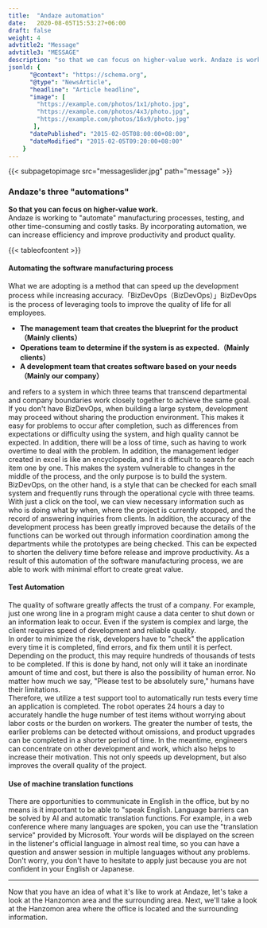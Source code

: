 ```yaml
---
title:  "Andaze automation"
date:   2020-08-05T15:53:27+06:00
draft: false
weight: 4
advtitle2: "Message"
advtitle3: "MESSAGE"
description: "so that we can focus on higher-value work. Andaze is working to 'automate' manufacturing processes, testing, and other time-consuming and costly tasks. By incorporating automation, we can increase efficiency and improve productivity and product quality."
jsonld: {
      "@context": "https://schema.org",
      "@type": "NewsArticle",
      "headline": "Article headline",
      "image": [
        "https://example.com/photos/1x1/photo.jpg",
        "https://example.com/photos/4x3/photo.jpg",
        "https://example.com/photos/16x9/photo.jpg"
       ],
      "datePublished": "2015-02-05T08:00:00+08:00",
      "dateModified": "2015-02-05T09:20:00+08:00"
    }
---
```

{{< subpagetopimage src="messageslider.jpg" path="message" >}}

### Andaze's three "automations"

**So that you can focus on higher-value work.**  
Andaze is working to "automate" manufacturing processes, testing, and other time-consuming and costly tasks. By incorporating automation, we can increase efficiency and improve productivity and product quality.

{{< tableofcontent >}}

#### Automating the software manufacturing process

What we are adopting is a method that can speed up the development process while increasing accuracy.「BizDevOps（BizDevOps）」BizDevOps is the process of leveraging tools to improve the quality of life for all employees.  
- **The management team that creates the blueprint for the product（Mainly clients）**  
- **Operations team to determine if the system is as expected.（Mainly clients）**  
- **A development team that creates software based on your needs（Mainly our company）**  

and refers to a system in which three teams that transcend departmental and company boundaries work closely together to achieve the same goal.  
If you don't have BizDevOps, when building a large system, development may proceed without sharing the production environment. This makes it easy for problems to occur after completion, such as differences from expectations or difficulty using the system, and high quality cannot be expected. In addition, there will be a loss of time, such as having to work overtime to deal with the problem. In addition, the management ledger created in excel is like an encyclopedia, and it is difficult to search for each item one by one. This makes the system vulnerable to changes in the middle of the process, and the only purpose is to build the system.  
BizDevOps, on the other hand, is a style that can be checked for each small system and frequently runs through the operational cycle with three teams. With just a click on the tool, we can view necessary information such as who is doing what by when, where the project is currently stopped, and the record of answering inquiries from clients. In addition, the accuracy of the development process has been greatly improved because the details of the functions can be worked out through information coordination among the departments while the prototypes are being checked. This can be expected to shorten the delivery time before release and improve productivity. As a result of this automation of the software manufacturing process, we are able to work with minimal effort to create great value.

#### Test Automation

The quality of software greatly affects the trust of a company. For example, just one wrong line in a program might cause a data center to shut down or an information leak to occur. Even if the system is complex and large, the client requires speed of development and reliable quality.  
In order to minimize the risk, developers have to "check" the application every time it is completed, find errors, and fix them until it is perfect. Depending on the product, this may require hundreds of thousands of tests to be completed. If this is done by hand, not only will it take an inordinate amount of time and cost, but there is also the possibility of human error. No matter how much we say, "Please test to be absolutely sure," humans have their limitations.  
Therefore, we utilize a test support tool to automatically run tests every time an application is completed. The robot operates 24 hours a day to accurately handle the huge number of test items without worrying about labor costs or the burden on workers. The greater the number of tests, the earlier problems can be detected without omissions, and product upgrades can be completed in a shorter period of time. In the meantime, engineers can concentrate on other development and work, which also helps to increase their motivation. This not only speeds up development, but also improves the overall quality of the project.

#### Use of machine translation functions

There are opportunities to communicate in English in the office, but by no means is it important to be able to "speak English. Language barriers can be solved by AI and automatic translation functions. For example, in a web conference where many languages are spoken, you can use the "translation service" provided by Microsoft. Your words will be displayed on the screen in the listener's official language in almost real time, so you can have a question and answer session in multiple languages without any problems. Don't worry, you don't have to hesitate to apply just because you are not confident in your English or Japanese.

---

Now that you have an idea of what it's like to work at Andaze, let's take a look at the Hanzomon area and the surrounding area. Next, we'll take a look at the Hanzomon area where the office is located and the surrounding information. 
